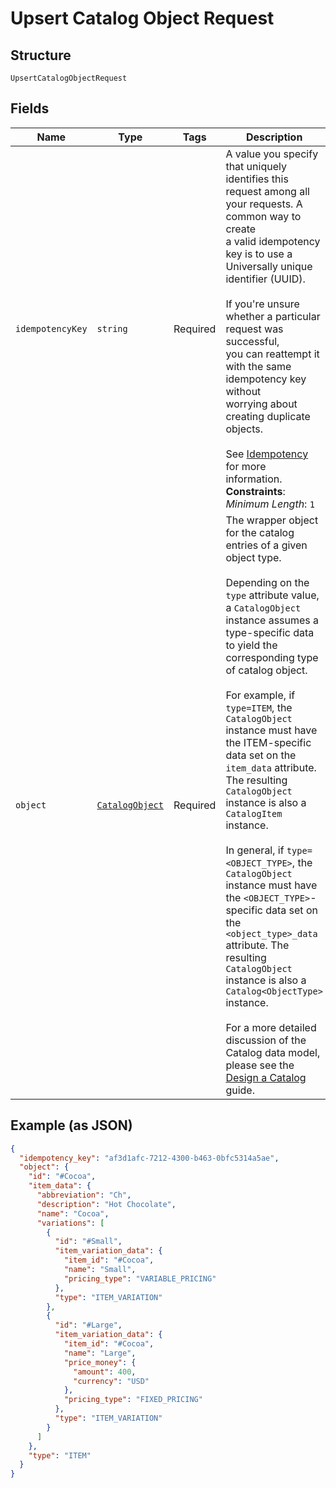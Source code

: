 
# Upsert Catalog Object Request

## Structure

`UpsertCatalogObjectRequest`

## Fields

| Name | Type | Tags | Description | Getter | Setter |
|  --- | --- | --- | --- | --- | --- |
| `idempotencyKey` | `string` | Required | A value you specify that uniquely identifies this<br>request among all your requests. A common way to create<br>a valid idempotency key is to use a Universally unique<br>identifier (UUID).<br><br>If you're unsure whether a particular request was successful,<br>you can reattempt it with the same idempotency key without<br>worrying about creating duplicate objects.<br><br>See [Idempotency](https://developer.squareup.com/docs/basics/api101/idempotency) for more information.<br>**Constraints**: *Minimum Length*: `1` | getIdempotencyKey(): string | setIdempotencyKey(string idempotencyKey): void |
| `object` | [`CatalogObject`](../../doc/models/catalog-object.md) | Required | The wrapper object for the catalog entries of a given object type.<br><br>Depending on the `type` attribute value, a `CatalogObject` instance assumes a type-specific data to yield the corresponding type of catalog object.<br><br>For example, if `type=ITEM`, the `CatalogObject` instance must have the ITEM-specific data set on the `item_data` attribute. The resulting `CatalogObject` instance is also a `CatalogItem` instance.<br><br>In general, if `type=<OBJECT_TYPE>`, the `CatalogObject` instance must have the `<OBJECT_TYPE>`-specific data set on the `<object_type>_data` attribute. The resulting `CatalogObject` instance is also a `Catalog<ObjectType>` instance.<br><br>For a more detailed discussion of the Catalog data model, please see the<br>[Design a Catalog](https://developer.squareup.com/docs/catalog-api/design-a-catalog) guide. | getObject(): CatalogObject | setObject(CatalogObject object): void |

## Example (as JSON)

```json
{
  "idempotency_key": "af3d1afc-7212-4300-b463-0bfc5314a5ae",
  "object": {
    "id": "#Cocoa",
    "item_data": {
      "abbreviation": "Ch",
      "description": "Hot Chocolate",
      "name": "Cocoa",
      "variations": [
        {
          "id": "#Small",
          "item_variation_data": {
            "item_id": "#Cocoa",
            "name": "Small",
            "pricing_type": "VARIABLE_PRICING"
          },
          "type": "ITEM_VARIATION"
        },
        {
          "id": "#Large",
          "item_variation_data": {
            "item_id": "#Cocoa",
            "name": "Large",
            "price_money": {
              "amount": 400,
              "currency": "USD"
            },
            "pricing_type": "FIXED_PRICING"
          },
          "type": "ITEM_VARIATION"
        }
      ]
    },
    "type": "ITEM"
  }
}
```

